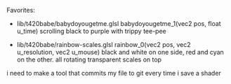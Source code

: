 Favorites:
 - lib/t420babe/babydoyougetme.glsl babydoyougetme_1(vec2 pos, float u_time)
  scrolling black to purple with trippy tee-pee

 - lib/t420babe/rainbow-scales.glsl rainbow_0(vec2 pos, vec2 u_resolution, vec2 u_mouse)
  black and white on one side, red and cyan on the other. all rotating
  transparent scales on top


  i need to make a tool that commits my file to git every time i save a shader
